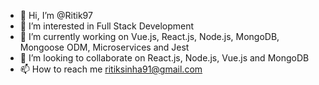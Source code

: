 - 👋 Hi, I’m @Ritik97
- 👀 I’m interested in Full Stack Development
- 🌱 I’m currently working on Vue.js, React.js, Node.js, MongoDB, Mongoose ODM, Microservices and Jest
- 💞️ I’m looking to collaborate on React.js, Node.js, Vue.js and MongoDB 
- 📫 How to reach me ritiksinha91@gmail.com

<!---
Ritik97/Ritik97 is a ✨ special ✨ repository because its `README.md` (this file) appears on your GitHub profile.
You can click the Preview link to take a look at your changes.
--->
